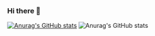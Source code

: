 ### Hi there 👋

[![Anurag's GitHub stats](https://github-readme-stats.vercel.app/api?username=nukaterrapin7)](https://github.com/anuraghazra/github-readme-stats)
![Anurag's GitHub stats](https://github-readme-stats.vercel.app/api?username=nukaterrapin7&show_icons=true&theme=midnight-purple)

<!--
**nukaterrapin7/nukaterrapin7** is a ✨ _special_ ✨ repository because its `README.md` (this file) appears on your GitHub profile.

Here are some ideas to get you started:

- 🔭 I’m currently working on ...
- 🌱 I’m currently learning ...
- 👯 I’m looking to collaborate on ...
- 🤔 I’m looking for help with ...
- 💬 Ask me about ...
- 📫 How to reach me: ...
- 😄 Pronouns: ...
- ⚡ Fun fact: ...
-->
